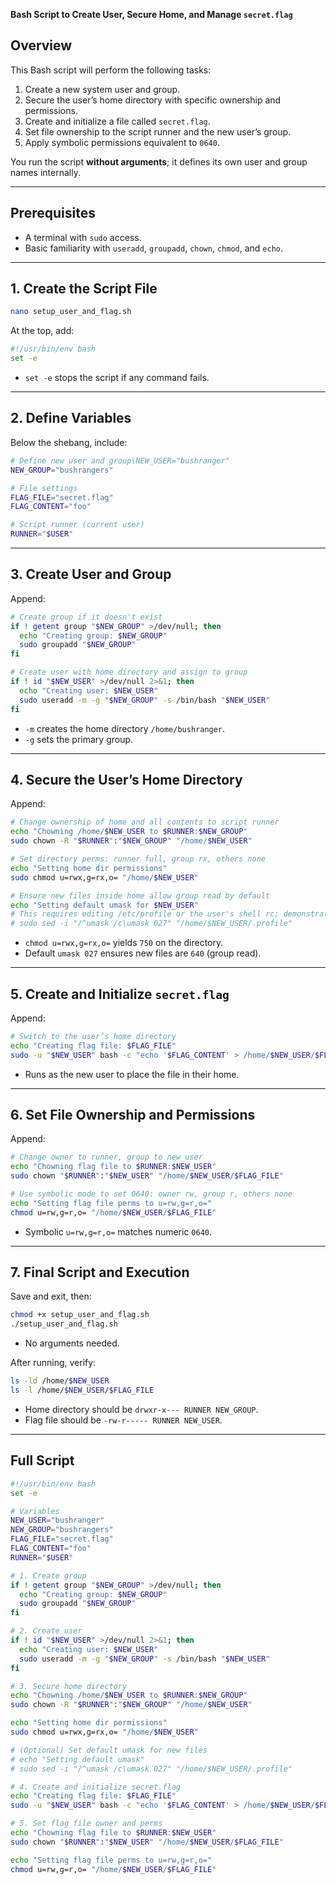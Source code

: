 **Bash Script to Create User, Secure Home, and Manage `secret.flag`**  

## Overview
This Bash script will perform the following tasks:
1. Create a new system user and group.  
2. Secure the user’s home directory with specific ownership and permissions.  
3. Create and initialize a file called `secret.flag`.  
4. Set file ownership to the script runner and the new user’s group.  
5. Apply symbolic permissions equivalent to `0640`.

You run the script **without arguments**; it defines its own user and group names internally.

---

## Prerequisites
- A terminal with `sudo` access.  
- Basic familiarity with `useradd`, `groupadd`, `chown`, `chmod`, and `echo`.

---

## 1. Create the Script File
```bash
nano setup_user_and_flag.sh
```
At the top, add:
```bash
#!/usr/bin/env bash
set -e
```  
- `set -e` stops the script if any command fails.

---

## 2. Define Variables
Below the shebang, include:
```bash
# Define new user and group\NEW_USER="bushranger"
NEW_GROUP="bushrangers"

# File settings
FLAG_FILE="secret.flag"
FLAG_CONTENT="foo"

# Script runner (current user)
RUNNER="$USER"
```

---

## 3. Create User and Group
Append:
```bash
# Create group if it doesn't exist
if ! getent group "$NEW_GROUP" >/dev/null; then
  echo "Creating group: $NEW_GROUP"
  sudo groupadd "$NEW_GROUP"
fi

# Create user with home directory and assign to group
if ! id "$NEW_USER" >/dev/null 2>&1; then
  echo "Creating user: $NEW_USER"
  sudo useradd -m -g "$NEW_GROUP" -s /bin/bash "$NEW_USER"
fi
```  
- `-m` creates the home directory `/home/bushranger`.
- `-g` sets the primary group.

---

## 4. Secure the User’s Home Directory
Append:
```bash
# Change ownership of home and all contents to script runner
echo "Chowning /home/$NEW_USER to $RUNNER:$NEW_GROUP"
sudo chown -R "$RUNNER":"$NEW_GROUP" "/home/$NEW_USER"

# Set directory perms: runner full, group rx, others none
echo "Setting home dir permissions"
sudo chmod u=rwx,g=rx,o= "/home/$NEW_USER"

# Ensure new files inside home allow group read by default
echo "Setting default umask for $NEW_USER"
# This requires editing /etc/profile or the user's shell rc; demonstration only
# sudo sed -i "/^umask /c\umask 027" "/home/$NEW_USER/.profile"
```  
- `chmod u=rwx,g=rx,o=` yields `750` on the directory.  
- Default `umask 027` ensures new files are `640` (group read).

---

## 5. Create and Initialize `secret.flag`
Append:
```bash
# Switch to the user’s home directory
echo "Creating flag file: $FLAG_FILE"
sudo -u "$NEW_USER" bash -c "echo '$FLAG_CONTENT' > /home/$NEW_USER/$FLAG_FILE"
```  
- Runs as the new user to place the file in their home.

---

## 6. Set File Ownership and Permissions
Append:
```bash
# Change owner to runner, group to new user
echo "Chowning flag file to $RUNNER:$NEW_USER"
sudo chown "$RUNNER":"$NEW_USER" "/home/$NEW_USER/$FLAG_FILE"

# Use symbolic mode to set 0640: owner rw, group r, others none
echo "Setting flag file perms to u=rw,g=r,o="
chmod u=rw,g=r,o= "/home/$NEW_USER/$FLAG_FILE"
```  
- Symbolic `u=rw,g=r,o=` matches numeric `0640`.

---

## 7. Final Script and Execution
Save and exit, then:
```bash
chmod +x setup_user_and_flag.sh
./setup_user_and_flag.sh
```  
- No arguments needed.  

After running, verify:
```bash
ls -ld /home/$NEW_USER
ls -l /home/$NEW_USER/$FLAG_FILE
```  
- Home directory should be `drwxr-x--- RUNNER NEW_GROUP`.  
- Flag file should be `-rw-r----- RUNNER NEW_USER`.

---

## Full Script
```bash
#!/usr/bin/env bash
set -e

# Variables
NEW_USER="bushranger"
NEW_GROUP="bushrangers"
FLAG_FILE="secret.flag"
FLAG_CONTENT="foo"
RUNNER="$USER"

# 1. Create group
if ! getent group "$NEW_GROUP" >/dev/null; then
  echo "Creating group: $NEW_GROUP"
  sudo groupadd "$NEW_GROUP"
fi

# 2. Create user
if ! id "$NEW_USER" >/dev/null 2>&1; then
  echo "Creating user: $NEW_USER"
  sudo useradd -m -g "$NEW_GROUP" -s /bin/bash "$NEW_USER"
fi

# 3. Secure home directory
echo "Chowning /home/$NEW_USER to $RUNNER:$NEW_GROUP"
sudo chown -R "$RUNNER":"$NEW_GROUP" "/home/$NEW_USER"

echo "Setting home dir permissions"
sudo chmod u=rwx,g=rx,o= "/home/$NEW_USER"

# (Optional) Set default umask for new files
# echo "Setting default umask"
# sudo sed -i "/^umask /c\umask 027" "/home/$NEW_USER/.profile"

# 4. Create and initialize secret.flag
echo "Creating flag file: $FLAG_FILE"
sudo -u "$NEW_USER" bash -c "echo '$FLAG_CONTENT' > /home/$NEW_USER/$FLAG_FILE"

# 5. Set flag file owner and perms
echo "Chowning flag file to $RUNNER:$NEW_USER"
sudo chown "$RUNNER":"$NEW_USER" "/home/$NEW_USER/$FLAG_FILE"

echo "Setting flag file perms to u=rw,g=r,o="
chmod u=rw,g=r,o= "/home/$NEW_USER/$FLAG_FILE"
```


